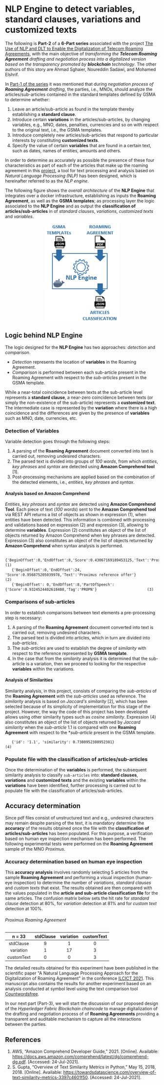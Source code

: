 # NLP Engine to detect variables, standard clauses, variations and customized texts

The following is **Part-2** of a **6-Part series** associated with the project [The Use of NLP and DLT to Enable the Digitalization of Telecom Roaming Agreements]( https://wiki.hyperledger.org/display/INTERN/Project+Plan%3A+The+Use+of+NLP+and+DLT+to+Enable+the+Digitalization+of+Telecom+Roaming+Agreements), with the main objective of *transforming the **Telecom Roaming Agreement** drafting and negotiation process into a digitalized version based on the transparency promoted by **blockchain** technology*. The other authors of this story are Ahmad Sghaier, Noureddin Sadawi, and Mohamed Elshrif.

In [Part-1 of the series](https://github.com/sfl0r3nz05/Medium/tree/main/Blockchain-based%20digitization%20of%20the%20roaming%20agreement%20drafting%20process) it was mentioned that during *negotiation process of **Roaming Agreement** drafting*, the parties, i.e., MNOs, should analyze the articles/sub-articles contained in the standard templates defined by GSMA to determine whether:

1. Leave an article/sub-article as found in the template thereby establishing a **standard clause**.
2. Introduce certain **variations** in the articles/sub-articles, by changing variables, e.g., MNO, dates, penalties, currencies and so on with respect to the original text, i.e., the GSMA templates.
3. Introduce completely new articles/sub-articles that respond to particular interests by constituting **customized texts**.
4. Specify the value of certain **variables** that are found in a certain text, such as dates, names of entities, amounts and others.

In order to determine as accurately as possible the presence of these four characteristics as part of each of the articles that make up the roaming agreement in this [project]( https://wiki.hyperledger.org/display/INTERN/Project+Plan%3A+The+Use+of+NLP+and+DLT+to+Enable+the+Digitalization+of+Telecom+Roaming+Agreements), a tool for text processing and analysis based on *Natural Language Processing (NLP)* has been designed, which is hereinafter referred to as the *NLP engine*.

The following figure shows the *overall architecture* of the **NLP Engine** that integrates over a docker infrastructure, establishing as inputs the **Roaming Agreement**, as well as the **GSMA templates**; as processing layer the logic associated to the **NLP Engine** and as output the **classification of articles/sub-articles** in of *standard clauses*, *variations*, *customized texts* and *variables*.
<p align="center">
   <img width="239" height="322" src="https://github.com/sfl0r3nz05/Medium/blob/main/NLP%20Engine%20to%20detect%20variables%2C%20standard%20clauses%2C%20variations%20and%20customized%20texts/images/images/NLP_Engine.png">
<p>

## Logic behind NLP Engine

The logic designed for the **NLP Engine** has two approaches: *detection* and *comparison*. 
- *Detection* represents the location of **variables** in the Roaming Agreement. 
- *Comparison* is performed between each sub-article present in the Roaming Agreement with respect to the *sub-articles* present in the GSMA template.

While a near-total coincidence between texts at the sub-article level represents a **standard clause**, a near-zero coincidence between texts (or simply the non-existence of the sub-article) represents a **customized text**. The intermediate case is represented by the **variation** where there is a high coincidence and the differences are given by the presence of **variables** such as MNO, date, currencies, etc.

### Detection of Variables
Variable detection goes through the following steps:
1. A parsing of the **Roaming Agreement** document converted into text is carried out, removing undesired characters. 
2. The parsed text is divided into groups of *100 words*, from which *entities*, *key phrases* and *syntax* are detected using **Amazon Comprehend tool** [1].
3. Post-processing mechanisms are applied based on the combination of the detected elements, i.e., *entities*, *key phrases* and *syntax*.

#### Analysis based on Amazon Comprehend
*Entities*, *key phrases* and *syntax* are detected using **Amazon Comprehend Tool**. Each piece of text (*100 words*) sent to the **Amazon Comprehend tool** via REST API returns a list of objects as shown in expression (1), when entities have been detected. This information is combined with processing and validations based on expression (2) and expression (3), allowing to determine **variables**. Expression (2) constitutes an object of the list of objects returned by Amazon Comprehend when key phrases are detected. Expression (3) also constitutes an object of the list of objects returned by **Amazon Comprehend** when syntax analysis is performed.

 ````
    {'BeginOffset':0,'EndOffset':8,'Score':0.43067169189453125,'Text':'Proximus','Type':'ORGANIZATION'}				(1)
    {'BeginOffset':0,'EndOffset':24, 'Score':0.956875205039978,'Text':'Proximus reference offer'}    				(2)
    {'BeginOffset': 0,'EndOffset':8,'PartOfSpeech':{'Score':0.9324524402618408,'Tag':'PROPN'}    			        (3)
 ````

### Comparisons of sub-articles
In order to establish comparisons between text elements a pre-processing step is necessary:
1. A parsing of the **Roaming Agreement** document converted into text is carried out, removing undesired characters.
2. The parsed text is divided into articles, which in turn are divided into *sub-articles*.
3. The *sub-articles* are used to establish the degree of *similarity* with respect to the reference represented by **GSMA template**.
4. In the case that from the *similarity* analysis it is determined that the sub-article is a variation, then we proceed to looking for the respective **variables** within the variations.

#### Analysis of Similarities
Similarity analysis, in this project, consists of comparing the *sub-articles* of the **Roaming Agreement** with the *sub-articles* used as reference. The *similarity* analysis is based on *Jaccard's similarity* [2], which has been selected because of its simplicity of implementation for this stage of the project. However, the way the code of this project has been developed allows using other similarity types such as *cosine similarity*. Expression (4) also constitutes an object of the list of objects returned by *Jaccard similarity* when the *sub-article* 1.1 is compared with one **Roaming Agreement** with respect to the **sub-article* present in the GSMA template.
 
 ````
    {'id': '1.1', 'similarity': 0.7380952380952381}    				                                                (4)
 ````
 
 ### Populate file with the classification of articles/sub-articles
 Once the determination of the **variables** is performed, the subsequent similarity analysis to classify `sub-articles` into: **standard clauses**, **variations** and **customized texts** and the existing **variables** within the **variations** have been identified, further processing is carried out to populate file with the classification of articles/sub-articles.

## Accuracy determination
Since pdf files consist of unstructured text and e.g., undesired characters may remain despite parsing of the text, it is mandatory determine the **accuracy** of the results obtained once the file with the **classification of articles/sub-articles** has been populated. For this purpose, a verification based on human eye inspection mechanism has been performed. The following experimental tests were performed on the **Roaming Agreement** sample of the MNO *Proximus*. 

### Accuracy determination based on human eye inspection
This **accuracy analysis** involves randomly selecting 5 articles from the sample **Roaming Agreement** and performing a visual inspection (human-eye inspection) to determine the number of *variations*, *standard clauses* and *custom texts* that exist. The results obtained are then compared with the values populated in the  **article and sub-article classification file** for the same articles. The confusion matrix below sets the hit rate for *standard clause* detection at 80%, for *variation* detection at 81% and for *custom text* detection at 100%.

###### Proximus Roaming Agreement
|n = 33           |stdClause|variation|customText| 
|:---------------:|:-------:|:-------:|:--------:| 
|stdClause        |9        |1        |0         |
|variation        |1        |17       |3         | 
|customText       |0        |0        |3         |

The detailed results obtained for this experiment have been published in the scientific paper "A Natural Language Processing Approach for the
Digitalization of Roaming Agreement" in the conference [ILCICT 2021](https://ilcict.lit.ly/en/). This manuscript also contains the results for another experiment based on an analysis conducted at symbol level using the text comparison tool [Countwordsfree](https://countwordsfree.com/comparetexts).

In our next part (Part-3), we will start the discussion of our proposed design of the *Hyperledger Fabric Blockchain chaincode* to manage digitalization of the drafting and negotiation process of  of **Roaming Agreements** providing a transparent and auditable mechanism to capture all the interactions between the parties.

## References
1. AWS, “Amazon Comprehend Developer Guide,” 2021. [Online]. Available: https://docs.aws.amazon.com/comprehend/latest/dg/comprehend-dg.pdf. [Accessed: 24-Jul-2021].
2. S. Gupta, “Overview of Text Similarity Metrics in Python,” May 15, 2018, 2018. [Online]. Available: https://towardsdatascience.com/overview-of-text-similarity-metrics-3397c4601f50. [Accessed: 24-Jul-2021].
